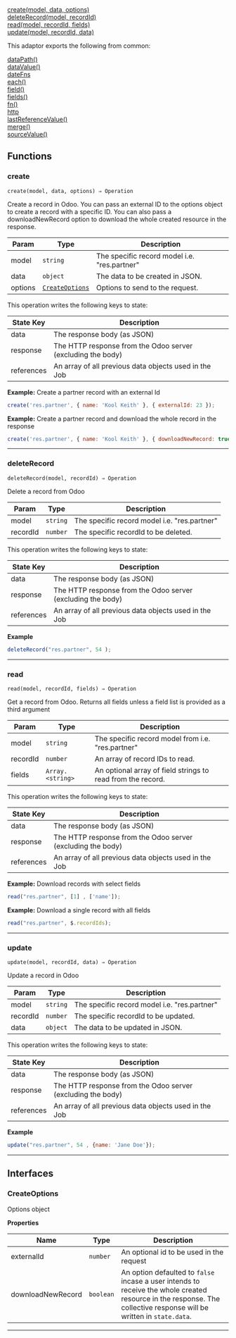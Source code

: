 <dl>
<dt>
    <a href="#create">create(model, data, options)</a></dt>
<dt>
    <a href="#deleterecord">deleteRecord(model, recordId)</a></dt>
<dt>
    <a href="#read">read(model, recordId, fields)</a></dt>
<dt>
    <a href="#update">update(model, recordId, data)</a></dt>
</dl>


This adaptor exports the following from common:
<dl>
<dt>
    <a href="/adaptors/packages/common-docs#datapath">dataPath()</a>
</dt>
<dt>
    <a href="/adaptors/packages/common-docs#datavalue">dataValue()</a>
</dt>
<dt>
    <a href="/adaptors/packages/common-docs#datefns">dateFns</a>
</dt>
<dt>
    <a href="/adaptors/packages/common-docs#each">each()</a>
</dt>
<dt>
    <a href="/adaptors/packages/common-docs#field">field()</a>
</dt>
<dt>
    <a href="/adaptors/packages/common-docs#fields">fields()</a>
</dt>
<dt>
    <a href="/adaptors/packages/common-docs#fn">fn()</a>
</dt>
<dt>
    <a href="/adaptors/packages/common-docs#http">http</a>
</dt>
<dt>
    <a href="/adaptors/packages/common-docs#lastreferencevalue">lastReferenceValue()</a>
</dt>
<dt>
    <a href="/adaptors/packages/common-docs#merge">merge()</a>
</dt>
<dt>
    <a href="/adaptors/packages/common-docs#sourcevalue">sourceValue()</a>
</dt></dl>

## Functions
### create

<p><code>create(model, data, options) ⇒ Operation</code></p>

Create a record in Odoo.
You can pass an external ID to the options object to create a record with a specific ID.
You can also pass a downloadNewRecord option to download the whole created resource in the response.


| Param | Type | Description |
| --- | --- | --- |
| model | <code>string</code> | The specific record model i.e. "res.partner" |
| data | <code>object</code> | The data to be created in JSON. |
| options | [<code>CreateOptions</code>](#createoptions) | Options to send to the request. |

This operation writes the following keys to state:

| State Key | Description |
| --- | --- |
| data | The response body (as JSON) |
| response | The HTTP response from the Odoo server (excluding the body) |
| references | An array of all previous data objects used in the Job |

**Example:**  Create a partner record with an external Id 
```js
create('res.partner', { name: 'Kool Keith' }, { externalId: 23 });
```
**Example:**  Create a partner record and download the whole record in the response 
```js
create('res.partner', { name: 'Kool Keith' }, { downloadNewRecord: true });
```

* * *

### deleteRecord

<p><code>deleteRecord(model, recordId) ⇒ Operation</code></p>

Delete a record from Odoo


| Param | Type | Description |
| --- | --- | --- |
| model | <code>string</code> | The specific record model i.e. "res.partner" |
| recordId | <code>number</code> | The specific recordId to be deleted. |

This operation writes the following keys to state:

| State Key | Description |
| --- | --- |
| data | The response body (as JSON) |
| response | The HTTP response from the Odoo server (excluding the body) |
| references | An array of all previous data objects used in the Job |

**Example**
```js
deleteRecord("res.partner", 54 );
```

* * *

### read

<p><code>read(model, recordId, fields) ⇒ Operation</code></p>

Get a record from Odoo. Returns all fields unless a field list is provided as a third argument


| Param | Type | Description |
| --- | --- | --- |
| model | <code>string</code> | The specific record model from i.e. "res.partner" |
| recordId | <code>number</code> | An array of record IDs to read. |
| fields | <code>Array.&lt;string&gt;</code> | An optional array of field strings to read from the record. |

This operation writes the following keys to state:

| State Key | Description |
| --- | --- |
| data | The response body (as JSON) |
| response | The HTTP response from the Odoo server (excluding the body) |
| references | An array of all previous data objects used in the Job |

**Example:** Download records with select fields
```js
read("res.partner", [1] , ['name']);
```
**Example:** Download a single record with all fields
```js
read("res.partner", $.recordIds);
```

* * *

### update

<p><code>update(model, recordId, data) ⇒ Operation</code></p>

Update a record in Odoo


| Param | Type | Description |
| --- | --- | --- |
| model | <code>string</code> | The specific record model i.e. "res.partner" |
| recordId | <code>number</code> | The specific recordId to be updated. |
| data | <code>object</code> | The data to be updated in JSON. |

This operation writes the following keys to state:

| State Key | Description |
| --- | --- |
| data | The response body (as JSON) |
| response | The HTTP response from the Odoo server (excluding the body) |
| references | An array of all previous data objects used in the Job |

**Example**
```js
update("res.partner", 54 , {name: 'Jane Doe'});
```

* * *


##  Interfaces

### CreateOptions

Options object


**Properties**

| Name | Type | Description |
| --- | --- | --- |
| externalId | <code>number</code> | An optional id to be used in the request |
| downloadNewRecord | <code>boolean</code> | An option defaulted to `false` incase a user intends to receive the whole created resource in the response. The collective response will be written in `state.data`. |


* * *

